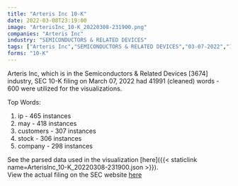 ```yaml
---
title: "Arteris Inc 10-K"
date: 2022-03-08T23:19:00
image: "ArterisInc_10-K_20220308-231900.png"
companies: "Arteris Inc"
industry: "SEMICONDUCTORS & RELATED DEVICES"
tags: ["Arteris Inc","SEMICONDUCTORS & RELATED DEVICES","03-07-2022","10-K"]
forms: "10-K"
---
```

Arteris Inc, which is in the Semiconductors & Related Devices [3674] industry, SEC 10-K filing on March 07, 2022 had 41991 (cleaned) words - 600 were utilized for the visualizations.

Top Words:
1. ip - 465 instances
2. may - 418 instances
3. customers - 307 instances
4. stock - 306 instances
5. company - 298 instances


See the parsed data used in the visualization [here]({{< staticlink name=ArterisInc_10-K_20220308-231900.json >}}).  
View the actual filing on the SEC website [here](https://www.sec.gov/Archives/edgar/data/1667011/0001667011-22-000010.txt)